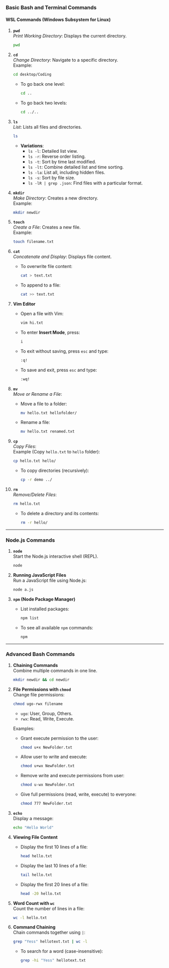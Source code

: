 ### **Basic Bash and Terminal Commands**

#### **WSL Commands (Windows Subsystem for Linux)**
1. **`pwd`**  
   *Print Working Directory*: Displays the current directory.
   ```bash
   pwd
   ```

2. **`cd`**  
   *Change Directory*: Navigate to a specific directory.  
   Example:  
   ```bash
   cd desktop/Coding
   ```
   - To go back one level:
     ```bash
     cd ..
     ```
   - To go back two levels:
     ```bash
     cd ../..
     ```

3. **`ls`**  
   *List*: Lists all files and directories.
   ```bash
   ls
   ```
   - **Variations**:
     - `ls -l`: Detailed list view.
     - `ls -r`: Reverse order listing.
     - `ls -t`: Sort by time last modified.
     - `ls -lt`: Combine detailed list and time sorting.
     - `ls -la`: List all, including hidden files.
     - `ls -s`: Sort by file size.
     - `ls -lR | grep .json`: Find files with a particular format.

4. **`mkdir`**  
   *Make Directory*: Creates a new directory.  
   Example:
   ```bash
   mkdir newdir
   ```

5. **`touch`**  
   *Create a File*: Creates a new file.  
   Example:
   ```bash
   touch filename.txt
   ```

6. **`cat`**  
   *Concatenate and Display*: Displays file content.  
   - To overwrite file content:
     ```bash
     cat > text.txt
     ```
   - To append to a file:
     ```bash
     cat >> text.txt
     ```

7. **Vim Editor**  
   - Open a file with Vim:
     ```bash
     vim hi.txt
     ```
   - To enter **Insert Mode**, press:
     ```bash
     i
     ```
   - To exit without saving, press `esc` and type:
     ```bash
     :q!
     ```
   - To save and exit, press `esc` and type:
     ```bash
     :wq!
     ```

8. **`mv`**  
   *Move or Rename a File*:  
   - Move a file to a folder:
     ```bash
     mv hello.txt hellofolder/
     ```
   - Rename a file:
     ```bash
     mv hello.txt renamed.txt
     ```

9. **`cp`**  
   *Copy Files*:  
   Example (Copy `hello.txt` to `hello` folder):
   ```bash
   cp hello.txt hello/
   ```
   - To copy directories (recursively):
     ```bash
     cp -r demo ../
     ```

10. **`rm`**  
    *Remove/Delete Files*:
    ```bash
    rm hello.txt
    ```
    - To delete a directory and its contents:
      ```bash
      rm -r hello/
      ```

---

### **Node.js Commands**

1. **`node`**  
   Start the Node.js interactive shell (REPL).
   ```bash
   node
   ```

2. **Running JavaScript Files**  
   Run a JavaScript file using Node.js:
   ```bash
   node a.js
   ```

3. **`npm` (Node Package Manager)**  
   - List installed packages:
     ```bash
     npm list
     ```
   - To see all available `npm` commands:
     ```bash
     npm
     ```

---

### **Advanced Bash Commands**

1. **Chaining Commands**  
   Combine multiple commands in one line.
   ```bash
   mkdir newdir && cd newdir
   ```

2. **File Permissions with `chmod`**  
   Change file permissions:
   ```bash
   chmod ugo-rwx filename
   ```
   - `ugo`: User, Group, Others.
   - `rwx`: Read, Write, Execute.

   Examples:
   - Grant execute permission to the user:
     ```bash
     chmod u+x NewFolder.txt
     ```
   - Allow user to write and execute:
     ```bash
     chmod u+wx NewFolder.txt
     ```
   - Remove write and execute permissions from user:
     ```bash
     chmod u-wx NewFolder.txt
     ```
   - Give full permissions (read, write, execute) to everyone:
     ```bash
     chmod 777 NewFolder.txt
     ```

3. **`echo`**  
   Display a message:
   ```bash
   echo "Hello World"
   ```

4. **Viewing File Content**  
   - Display the first 10 lines of a file:
     ```bash
     head hello.txt
     ```
   - Display the last 10 lines of a file:
     ```bash
     tail hello.txt
     ```
   - Display the first 20 lines of a file:
     ```bash
     head -20 hello.txt
     ```

5. **Word Count with `wc`**  
   Count the number of lines in a file:
   ```bash
   wc -l hello.txt
   ```

6. **Command Chaining**  
   Chain commands together using `|`:
   ```bash
   grep "Yess" hellotext.txt | wc -l
   ```
   - To search for a word (case-insensitive):
     ```bash
     grep -hi "Yess" hellotext.txt
     ```
